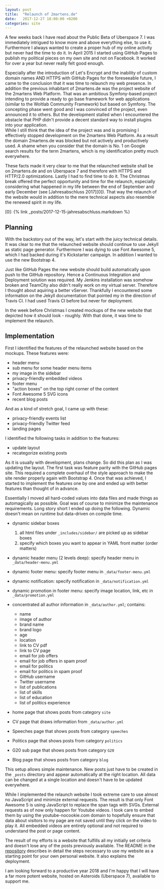 ```yaml
---
layout: post
title:  "Relaunch of 2martens.de"
date:   2017-12-27 18:00:00 +0200
categories: site
---
```


A few weeks back I have read about the Public Beta of Uberspace 7. I was immediately
intrigued to know more and above everything else, to use it. Furthermore I always wanted
to create a proper hub of my online activity but never had the time to do it.
In April 2015 I started using GitHub Pages to publish my political pieces on my own
site and not on Facebook. It worked for over a year but never really felt good enough.

Especially after the introduction of Let's Encrypt and the inability of custom domain
names AND HTTPS with GitHub Pages for the foreseeable future, I came to the conclusion
that it was time to relaunch my web presence. In addition the previous inhabitant
of 2martens.de was the project website of the 2martens Web Platform. That was an
ambitious Symfony-based project intending to provide a ready to go base framework
for web applications (similar to the Woltlab Community Framework) but based on Symfony.
The concepting phase went good and I was convinced of the project, even announced it
to others. But the development stalled when I encountered the obstacle that PHP
didn't provide a decent standard way to install plugins into your application.  
While I still think that the idea of the project was and is promising I effectively
stopped development on the 2martens Web Platform. As a result the domain 2martens.de
was blocked but not actively and productively used. A shame when you consider that
the domain is No. 1 on Google search results for the term 2martens, which is my 
identification pretty much everywhere.

These facts made it very clear to me that the relaunched website shall be on 2martens.de
and on Uberspace 7 and therefore with HTTPS and HTTP/2.0 optimizations. Lastly I had
to find time to do it. The Christmas break offered the perfect opportunity and time
for the relaunch, especially considering what happened in my life between the end
of September and early December (see [Jahresabschluss 2017][0]). That way the relaunch
of the website would in addition to the mere technical aspects also resemble the
renewed spirit in my life.

[0]: {% link _posts/2017-12-15-jahresabschluss.markdown %}

## Planning

With the backstory out of the way, let's start with the juicy technical details.
It was clear to me that the relaunched website should continue to use Jekyll
as static page generator. Furthermore I was dying to use Font Awesome 5, which 
I had backed during it's Kickstarter campaign. In addition I wanted to use the new
Bootstrap 4. 

Just like GitHub Pages the new website should build automatically upon push to the
GitHub repository. Hence a Continuous Integration and Deployment solution was required.
My Jenkins installation was somehow broken and TeamCity also didn't really work
on my virtual server. Therefore I thought about aquiring a better vServer.
Thankfully I encountered some information on the Jekyll documentation that pointed
my in the direction of Travis CI. I had used Travis CI before but never for
deployment.

In the week before Christmas I created mockups of the new website that depicted
how it should look - roughly. With that done, it was time to implement the
relaunch.

## Implementation

First I identified the features of the relaunched website based on the mockups.
These features were:

- header menu
- sub menu for some header menu items
- my image in the sidebar
- privacy-friendly embedded videos
- footer menu
- "action boxes" on the top right corner of the content
- Font Awesome 5 SVG icons
- recent blog posts

And as a kind of stretch goal, I came up with these:

- privacy-friendly events list
- privacy-friendly Twitter feed
- landing pages

I identified the following tasks in addition to the features:

- update layout
- recategorize existing posts

As it is usually with development, plans change. So did this plan as I was updating the layout. The first task
was feature parity with the GitHub pages site. This required a complete overhaul of the style approach to make the
site render properly again with Bootstrap 4. Once that was achieved, I started to implement the features one
by one and ended up with better features than thought of in advance.

Essentially I moved all hard-coded values into data files and made things as automagically as possible. Goal was of course
to minimize the maintenance requirements. Long story short I ended up doing the following. Dynamic doesn't mean on
runtime but data-driven on compile time.

- dynamic sidebar boxes

  1. all html files under ``_includes/sidebar/`` are picked up as sidebar boxes
  2. specify which boxes you want to appear in YAML front matter (order matters)

- dynamic header menu (2 levels deep): specify header menu in ``_data/header-menu.yml``
- dynamic footer menu: specify footer menu in ``_data/footer-menu.yml``
- dynamic notification: specify notification in ``_data/notification.yml``
- dynamic promotion in footer menu: specify image location, link, etc in ``_data/promotion.yml``
- concentrated all author information in ``_data/author.yml``; contains:
  - name
  - image of author
  - brand name
  - brand logo
  - age
  - location
  - link to CV pdf
  - link to CV page
  - email for job offers
  - email for job offers in spam proof
  - email for politics
  - email for politics in spam proof
  - GitHub username
  - Twitter username
  - list of publications
  - list of skills
  - list of education
  - list of politics experience
- home page that shows posts from category ``site``
- CV page that draws information from ``_data/author.yml``
- Speeches page that shows posts from category ``speeches``
- Politics page that shows posts from category ``politics``
- G20 sub page that shows posts from category ``G20``
- Blog page that shows posts from category ``blog``

This setup allows simple maintenance. New posts just have to be created in the
``_posts`` directory and appear automatically at the right location. All data can
be changed at a single location and doesn't have to be updated everywhere.

While I implemented the relaunch website I took extreme care to use almost no
JavaScript and minimize external requests. The result is that only Font Awesome 5
is using JavaScript to replace the span tags with SVGs. External requests as of now
only happen for Youtube videos. I took care to embed them by using the youtube-nocookie.com
domain to hopefully ensure that data about visitors to my page are not saved until
they click on the video to play it. All embedded videos are entirely optional and
not required to understand the post or page content.

The result of my efforts is a website that fulfills all my initially set criteria 
and doesn't lose any of the posts previously available. The README in the [repository][1] 
describes in detail the steps necessary to use my website as a starting point for your
own personal website. It also explains the deployment.

I am looking forward to a productive year 2018 and I'm happy that I will have a far
more potent website, hosted on Asteroids (Uberspace 7), available to support me. 

[1]: https://github.com/2martens/2martens.de/